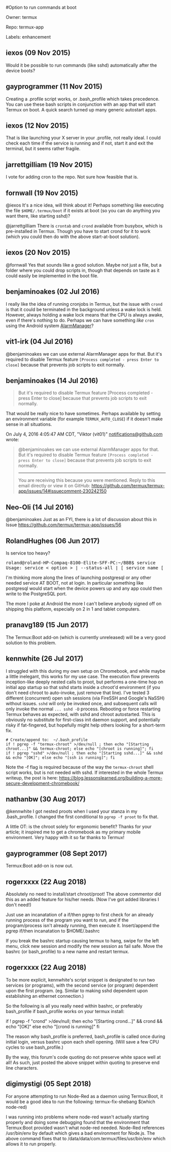 #Option to run commands at boot

Owner: termux

Repo: termux-app

Labels: enhancement 

## iexos (09 Nov 2015)

Would it be possible to run commands (like sshd) automatically after the device boots?


## gayprogrammer (11 Nov 2015)

Creating a .profile script works, or .bash_profile which takes precedence. 
You can use these bash scripts in conjunction with an app that will start Termux on boot. A quick search turned up many generic autostart apps.


## iexos (12 Nov 2015)

That is like launching your X server in your .profile, not really ideal. I could check each time if the service is running and if not, start it and exit the terminal, but it seems rather fragile.


## jarrettgilliam (19 Nov 2015)

I vote for adding cron to the repo. Not sure how feasible that is.


## fornwall (19 Nov 2015)

@iexos It's a nice idea, will think about it! Perhaps something like executing the file `$HOME/.termux/boot` if it exists at boot (so you can do anything you want there, like starting sshd)?

@jarrettgilliam There is `crontab` and `crond` available from busybox, which is pre-installed in Termux. Though you have to start crond for it to work (which you could then do with the above start-at-boot solution).


## iexos (20 Nov 2015)

@fornwall Yes that sounds like a good solution. Maybe not just a file, but a folder where you could drop scripts in, though that depends on taste as it could easily be implemented in the boot file.


## benjaminoakes (02 Jul 2016)

I really like the idea of running cronjobs in Termux, but the issue with `crond` is that it could be terminated in the background unless a wake lock is held. However, always holding a wake lock means that the CPU is always awake, even if there's nothing to do. Perhaps we can have something _like_ `cron` using the Android system [AlarmManager](https://developer.android.com/reference/android/app/AlarmManager.html)?


## vit1-irk (04 Jul 2016)

@benjaminoakes we can use external AlarmManager apps for that. But it's required to disable Termux feature `[Process completed - press Enter to close]` because that prevents job scripts to exit normally.


## benjaminoakes (14 Jul 2016)

> But it's required to disable Termux feature [Process completed - press Enter to close] because that prevents job scripts to exit normally.

That would be really nice to have sometimes. Perhaps available by setting an environment variable (for example `TERMUX_AUTO_CLOSE`) if it doesn't make sense in all situations. 

On July 4, 2016 4:05:47 AM CDT, "Viktor (vit01)" notifications@github.com wrote:

> @benjaminoakes we can use external AlarmManager apps for that. But it's
> required to disable Termux feature `[Process completed - press Enter to
> close]` because that prevents job scripts to exit normally.
> 
> ---
> 
> You are receiving this because you were mentioned.
> Reply to this email directly or view it on GitHub:
> https://github.com/termux/termux-app/issues/14#issuecomment-230242150


## Neo-Oli (14 Jul 2016)

@benjaminoakes Just as an FYI, there is a lot of discussion about this in Issue https://github.com/termux/termux-app/issues/56


## RolandHughes (06 Jun 2017)

Is service too heavy?
<pre>
roland@roland-HP-Compaq-8100-Elite-SFF-PC:~/BBB$ service
Usage: service < option > | --status-all | [ service_name [ command | --full-restart ] ]
</pre>

I'm thinking more along the lines of launching postgresql or any other needed service AT BOOT, not at login. In particular something like postgresql would start when the device powers up and any app could then write to the PostgreSQL port.

The more I poke at Android the more I can't believe anybody signed off on shipping this platform, especially on 2 in 1 and tablet computers.

## pranavg189 (15 Jun 2017)

The Termux:Boot add-on (which is currently unreleased) will be a very good solution to this problem.

## kennwhite (26 Jul 2017)

I struggled with this during my own setup on Chromebook, and while maybe a little inelegant, this works for my use case. The execution flow prevents inception-like deeply nested calls to proot, but performs a one-time hop on initial app startup so that sshd starts inside a chroot'd environment (if you don't need chroot to auto-invoke, just remove that line). I've tested 3 different (concurrent) open ssh sessions (via FireSSH and Google's NaSSH) without issues. `sshd` will only be invoked once, and subsequent calls will only invoke the normal `... sshd -D` process. Rebooting or force restarting Termux behaves as expected, with sshd and chroot autostarted. This is obviously no substitute for first-class init daemon support, and potentially risky if fat-fingered, but hopefully might help others looking for a short-term fix.

    # Create/append to:  ~/.bash_profile
    if ! pgrep -f "termux-chroot" >/dev/null ; then echo "[Starting chroot...]" && termux-chroot; else echo "[chroot is running]"; fi
    if ! pgrep "sshd" >/dev/null ; then echo "[Starting sshd...]" && sshd && echo "[OK]"; else echo "[ssh is running]"; fi
    
Note the -f flag is required because of the way the `termux-chroot` shell script works, but is not needed with sshd. If interested in the whole Termux writeup, the post is here: https://blog.lessonslearned.org/building-a-more-secure-development-chromebook/

## nathanbw (30 Aug 2017)

@kennwhite I got nested proots when I used your stanza in my .bash_profile. I changed the first conditional to `pgrep -f proot` to fix that.

A little OT: is the chroot solely for ergonomic benefit? Thanks for your article; it inspired me to get a chromebook as my primary mobile environment. Very happy with it so far thanks to Termux!

## gayprogrammer (08 Sept 2017)

Termux:Boot add-on is now out.

## rogerxxxx (22 Aug 2018)

Absolutely no need to install/start chroot/proot!  The above commentor did this as an added feature for his/her needs.  (Now I've got added libraries I don't need!)

Just use an incanatation of a if/then pgrep to first check for an already running process of the program you want to run, and if the program/process isn't already running, then execute it.  Insert/append the pgrep if/then incanatation to $HOME/.bashrc

If you break the bashrc startup causing termux to hang, swipe for the left menu, click new session and modify the new session as fail safe.  Move the bashrc (or bash_profile) to a new name and restart termux.

## rogerxxxx (22 Aug 2018)

To be more explicit, kennwhite's script snippet is designated to run two services (or programs), with the second service (or program) dependent upon the first program.  (eg. Similar to making sshd dependent upon establishing an ethernet connection.)

So the following is all you really need within bashrc, or preferably bash_profile if bash_profile works on your termux install:

if ! pgrep -f "crond" >/dev/null; then
     echo "[Starting crond...]" && crond && echo "[OK]"
else
     echo "[crond is running]"
fi

The reason why bash_profile is preferred, bash_profile is called once during initial login, versus bashrc upon each shell opening.  (Will save a few CPU cycles to use bash_profile.)

By the way, this forum's code quoting do not preserve white space well at all!  As such, just posted the above snippet within quoting to preserve end line characters.

## digimystigi (05 Sept 2018)

For anyone attempting to run Node-Red as a daemon using Termux:Boot, it would be a good idea to run the following:
termux-fix-shebang $(which node-red)

I was running into problems where node-red wasn't actually starting properly and doing some debugging found that the environment that Termux:Boot provided wasn't what node-red needed.  Node-Red references /usr/bin/env by default which gives a bad environment for Node.js.  The above command fixes that to /data/data/com.termux/files/usr/bin/env which allows it to run properly.

